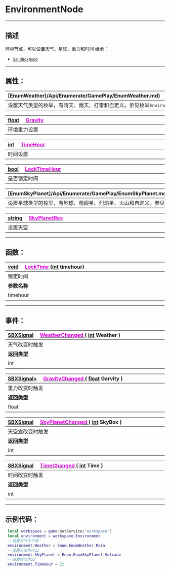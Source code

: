 # EnvironmentNode
------------------------------------------------------------------------------------------
## 描述

环境节点，可以设置天气，星球、重力和时间
继承：

* [`SandBoxNode`](/Api/Class/NoType/SandBoxNode.md)

------------------------------------------------------------------------------------------
## 属性：

|<div style="width:1125px">[EnumWeather]/Api/Enumerate/GamePlay/EnumWeather.md) &emsp;[<font color="dd00dd">Weather</font>]()</div>|
|:---|
|设置天气类型的枚举，有晴天、雨天、打雷和自定义。参见枚举`EnvironmentNode::EnumWeather`|

|<div style="width:1125px">[float](/Api/DataType/Float.md) &emsp;[<font color="dd00dd">Gravity</font>]()</div>|
|:---|
|环境重力设置|

|<div style="width:1125px">[int](/Api/DataType/Int.md) &emsp;[<font color="dd00dd">TimeHour</font>]()</div>|
|:---|
|时间设置|

|<div style="width:1125px">[bool](/Api/DataType/Bool.md) &emsp;[<font color="dd00dd">LockTimeHour</font>]()</div>|
|:---|
|是否锁定时间|

|<div style="width:1125px">[EnumSkyPlanet]/Api/Enumerate/GamePlay/EnumSkyPlanet.md) &emsp;[<font color="dd00dd">SkyPlanet</font>]()</div>|
|:---|
|设置星球类型的枚举，有地球、萌眼星、烈焰星、火山和自定义。参见枚举`EnvironmentNode::EnumSkyPlanet`|

|<div style="width:1125px">[string](/Api/DataType/String.md) &emsp;[<font color="dd00dd">SkyPlanetRes</font>]()</div>|
|:---|
|设置天空|



------------------------------------------------------------------------------------------
## 函数：

|<div style="width:500px">[void](/Api/Parameter/void.md) &emsp;[<font color="dd00dd">LockTime</font> ]() ([int](/Api/DataType/Int.md) timehour)</div>|<div style="width:100px"></div>|<div style="width:45px"></div>|<div style="width:400px"></div>|
|:---|:---|:---|:---|
|锁定时间||||
|**参数名称**|**类别**|**默认**|**描述**|
|timehour|int||时间几点|

------------------------------------------------------------------------------------------
## 事件：

|<div style="width:500px">[SBXSignal](/Api/Parameter/SBXSignal.md) &emsp;[<font color="dd00dd">WeatherChanged</font> ]() ( [int](/Api/DataType/Int.md) Weather )</div>|<div style="width:698px"></div>|
|:---|:---|
|天气改变时触发||
|**返回类型**|**概要**|
|int|天气枚举`EnumWeather`对应的`int`值|


|<div style="width:500px">[SBXSignal>]() &emsp;[<font color="dd00dd">GravityChanged</font> ]() ( [float](/Api/DataType/Float.md) Garvity )</div>|<div style="width:698px"></div>|
|:---|:---|
|重力改变时触发||
|**返回类型**|**概要**|
|float|重力值|

|<div style="width:500px">[SBXSignal](/Api/Parameter/SBXSignal.md) &emsp;[<font color="dd00dd">SkyPlanetChanged</font> ]()( [int](/Api/DataType/Int.md) SkyBox )</div>|<div style="width:698px"></div>|
|:---|:---|
|天空盒改变时触发||
|**返回类型**|**概要**|
|int|天空包围盒枚举`EnumSkyPlanet`对应的`int`值|

|<div style="width:500px">[SBXSignal](/Api/Parameter/SBXSignal.md) &emsp;[<font color="dd00dd">TimeChanged</font> ]() ( [int](/Api/DataType/Int.md) Time )</div>|<div style="width:698px"></div>|
|:---|:---|
|时间改变时触发||
|**返回类型**|**概要**|
|int|24小时制中的某一小时值|

------------------------------------------------------------------------------------------
## 示例代码：

```lua
 local workspace = game:GetService("workspace")
 local environment = workspace.Environment
 --设置天气为下雨
 environment.Weather = Enum.EnumWeather.Rain
 --设置天空为火山
 environment.SkyPlanet = Enum.EnumSkyPlanet.Volcano
 --设置时间为22
 environment.TimeHour = 22
 ```
